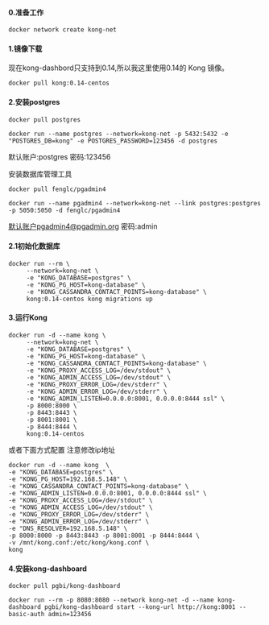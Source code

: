 #### 0.准备工作
```shell
docker network create kong-net
```


#### 1.镜像下载
现在kong-dashbord只支持到0.14,所以我这里使用0.14的 Kong 镜像。

```shell
docker pull kong:0.14-centos
```

#### 2.安装postgres
```shell
docker pull postgres

docker run --name postgres --network=kong-net -p 5432:5432 -e "POSTGRES_DB=kong" -e POSTGRES_PASSWORD=123456 -d postgres
```
默认账户:postgres 密码:123456

安装数据库管理工具
```shell
docker pull fenglc/pgadmin4

docker run --name pgadmin4 --network=kong-net --link postgres:postgres -p 5050:5050 -d fenglc/pgadmin4
```

默认账户pgadmin4@pgadmin.org 密码:admin

#### 2.1初始化数据库  
```shell
docker run --rm \
     --network=kong-net \
     -e "KONG_DATABASE=postgres" \
     -e "KONG_PG_HOST=kong-database" \
     -e "KONG_CASSANDRA_CONTACT_POINTS=kong-database" \
     kong:0.14-centos kong migrations up
```


#### 3.运行Kong
```shell
docker run -d --name kong \
     --network=kong-net \
     -e "KONG_DATABASE=postgres" \
     -e "KONG_PG_HOST=kong-database" \
     -e "KONG_CASSANDRA_CONTACT_POINTS=kong-database" \
     -e "KONG_PROXY_ACCESS_LOG=/dev/stdout" \
     -e "KONG_ADMIN_ACCESS_LOG=/dev/stdout" \
     -e "KONG_PROXY_ERROR_LOG=/dev/stderr" \
     -e "KONG_ADMIN_ERROR_LOG=/dev/stderr" \
     -e "KONG_ADMIN_LISTEN=0.0.0.0:8001, 0.0.0.0:8444 ssl" \
     -p 8000:8000 \
     -p 8443:8443 \
     -p 8001:8001 \
     -p 8444:8444 \
     kong:0.14-centos
```
或者下面方式配置
注意修改ip地址
```shell
docker run -d --name kong  \
-e "KONG_DATABASE=postgres" \
-e "KONG_PG_HOST=192.168.5.148" \
-e "KONG_CASSANDRA_CONTACT_POINTS=kong-database" \
-e "KONG_ADMIN_LISTEN=0.0.0.0:8001, 0.0.0.0:8444 ssl" \
-e "KONG_PROXY_ACCESS_LOG=/dev/stdout" \
-e "KONG_ADMIN_ACCESS_LOG=/dev/stdout" \
-e "KONG_PROXY_ERROR_LOG=/dev/stderr" \
-e "KONG_ADMIN_ERROR_LOG=/dev/stderr" \
-e "DNS_RESOLVER=192.168.5.148" \
-p 8000:8000 -p 8443:8443 -p 8001:8001 -p 8444:8444 \
-v /mnt/kong.conf:/etc/kong/kong.conf \
kong  
```

#### 4.安装kong-dashboard
```shell
docker pull pgbi/kong-dashboard

docker run --rm -p 8080:8080 --network kong-net -d --name kong-dashboard pgbi/kong-dashboard start --kong-url http://kong:8001 --basic-auth admin=123456
```
